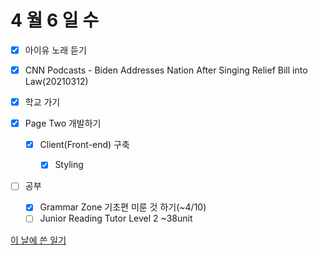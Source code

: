 # 4 월 6 일 수

- [x] 아이유 노래 듣기

- [x] CNN Podcasts - Biden Addresses Nation After Singing Relief Bill into Law(20210312)

- [x] 학교 가기

- [x] Page Two 개발하기

  - [x] Client(Front-end) 구축

    - [x] Styling

- [ ] 공부

  - [x] Grammar Zone 기초편 미룬 것 하기(~4/10)
  - [ ] Junior Reading Tutor Level 2 ~38unit

[이 날에 쓴 일기](../../../diary/2022/4/7.md)
